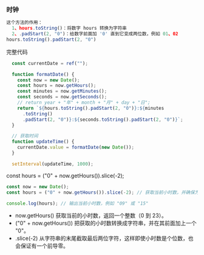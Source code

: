 ### 时钟
```js 
这个方法的作用：
  1、hours.toString()：将数字 hours 转换为字符串
  2、.padStart(2, "0")：给数字前面加 '0' 直到它变成两位数，例如 01、02
hours.toString().padStart(2, "0")
```

完整代码
```js
  const currentDate = ref("");

  function formatDate() {
    const now = new Date();
    const hours = now.getHours();
    const minutes = now.getMinutes();
    const seconds = now.getSeconds();
    // return year + "年" + month + "月" + day + "日";
    return `${hours.toString().padStart(2, "0")}:${minutes
      .toString()
      .padStart(2, "0")}:${seconds.toString().padStart(2, "0")}`;
  }

  // 获取时间
  function updateTime() {
    currentDate.value = formatDate(new Date());
  }

  setInterval(updateTime, 1000);
```


const hours = ("0" + now.getHours()).slice(-2);
```js
const now = new Date();
const hours = ("0" + now.getHours()).slice(-2); // 获取当前小时数，并确保为两位数

console.log(hours); // 输出当前小时数，例如 "09" 或 "15"

```

* now.getHours() 获取当前的小时数，返回一个整数（0 到 23）。
* ("0" + now.getHours()) 把获取的小时数转换成字符串，并在其前面加上一个 "0"。
* .slice(-2) 从字符串的末尾截取最后两位字符，这样即使小时数是个位数，也会保证有一个前导零。